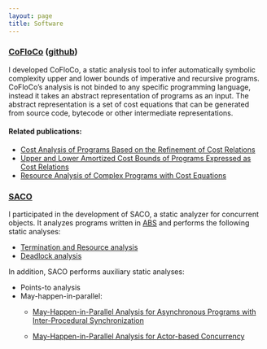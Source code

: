 ```yaml
---
layout: page
title: Software
---
```


### [CoFloCo](http://aeflores.github.io/CoFloCo/) ([github](https://github.com/aeflores/CoFloCo))

I developed CoFloCo, a static analysis tool to infer automatically symbolic complexity upper and lower bounds of imperative and recursive programs. CoFloCo’s analysis is not binded to any specific programming language, instead it takes an abstract representation of programs as an input. The abstract representation is a set of cost equations that can be generated from source code, bytecode or other intermediate representations.

#### Related publications:
* [Cost Analysis of Programs Based on the Refinement of Cost Relations](https://aeflores.github.io/publication/2017/09/01/Flores17/)
* [Upper and Lower Amortized Cost Bounds of Programs Expressed as Cost Relations](https://aeflores.github.io/publication/2016/11/01/FM16/)
* [Resource Analysis of Complex Programs with Cost Equations](https://aeflores.github.io/publication/2014/11/01/FMH14/)


### [SACO](http://costa.ls.fi.upm.es/web/saco.php)

I participated in the development of SACO,  a static analyzer for concurrent objects. It analyzes programs written in [ABS](http://abs-models.org/)
and performs the following static analyses:

* [Termination and Resource analysis](https://aeflores.github.io/publication/2017/06/01/AlbertFGM17/)
* [Deadlock analysis](https://aeflores.github.io/publication/2013/06/01/FloresAG13/)

In addition, SACO performs auxiliary static analyses: 
 
* Points-to analysis
* May-happen-in-parallel:
  + [May-Happen-in-Parallel Analysis for Asynchronous Programs with Inter-Procedural Synchronization](http://costa.ls.fi.upm.es/papers/costa/AlbertGG15.pdf)

  + [May-Happen-in-Parallel Analysis for Actor-based Concurrency](https://aeflores.github.io/publication/2016/03/01/AlbertFGM15/)

  
  

